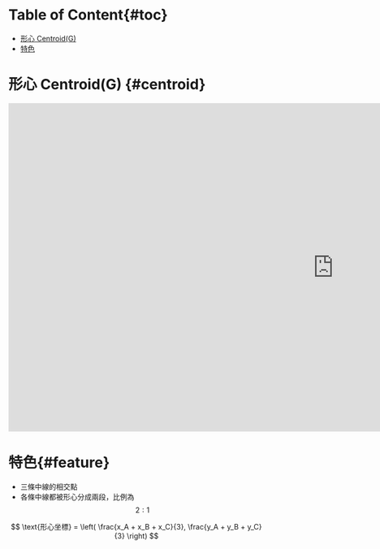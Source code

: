 # Table of Content{#toc}

<!-- MarkdownTOC depth=2 -->

- [形心 Centroid\(G\)](#centroid)
- [特色](#feature)

<!-- /MarkdownTOC -->

# 形心 Centroid(G) {#centroid}

<div class="iframe-container">
  <iframe
  scrolling="no"
  allowfullscreen
  title="Incenter"
  src="https://www.geogebra.org/material/iframe/id/JwyMpTKV/width/1280/height/647/border/888888/smb/false/stb/false/stbh/false/ai/false/asb/false/sri/false/rc/false/ld/false/sdz/false/ctl/false"
  width="1280"
  height="647"
  style="border:0px;"> </iframe>
</div>

# 特色{#feature}

- 三條中線的相交點
- 各條中線都被形心分成兩段，比例為 $$2:1$$

$$
\text{形心坐標} = \left( \frac{x_A + x_B + x_C}{3}, \frac{y_A + y_B + y_C}{3} \right)
$$